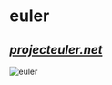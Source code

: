 # **euler**
## [*projecteuler.net*](https://projecteuler.net)
![euler](https://projecteuler.net/images/euler_portrait.png)
